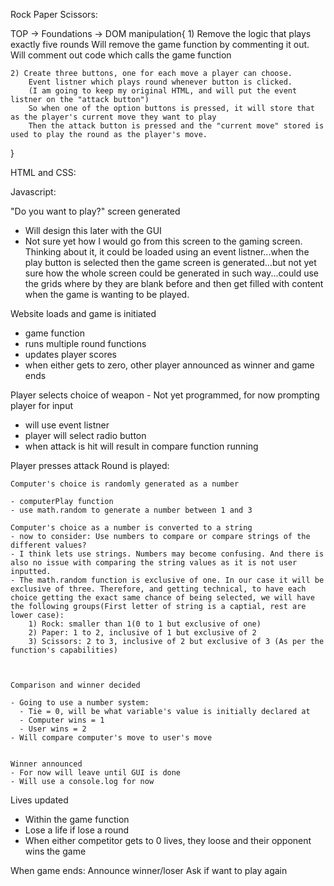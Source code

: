 Rock Paper Scissors:

TOP -> Foundations -> DOM manipulation{
    1) Remove the logic that plays exactly five rounds
        Will remove the game function by commenting it out.
        Will comment out code which calls the game function

    2) Create three buttons, one for each move a player can choose.
        Event listner which plays round whenever button is clicked.
        (I am going to keep my original HTML, and will put the event listner on the "attack button")
        So when one of the option buttons is pressed, it will store that as the player's current move they want to play
        Then the attack button is pressed and the "current move" stored is used to play the round as the player's move.
}

HTML and CSS:




Javascript:

"Do you want to play?" screen generated
- Will design this later with the GUI
- Not sure yet how I would go from this screen to the gaming screen. Thinking about it, it could be loaded using an event listner...when the play button is selected then the game screen is generated...but not yet sure how the whole screen could be generated in such way...could use the grids where by they are blank before and then get filled with content when the game is wanting to be played.

Website loads and game is initiated
- game function
- runs multiple round functions
- updates player scores
- when either gets to zero, other player announced as winner and game ends 

Player selects choice of weapon - Not yet programmed, for now prompting player for input

- will use event listner
- player will select radio button
- when attack is hit will result in compare function running

Player presses attack
Round is played:

    Computer's choice is randomly generated as a number

    - computerPlay function
    - use math.random to generate a number between 1 and 3

    Computer's choice as a number is converted to a string
    - now to consider: Use numbers to compare or compare strings of the different values?
    - I think lets use strings. Numbers may become confusing. And there is also no issue with comparing the string values as it is not user inputted.
    - The math.random function is exclusive of one. In our case it will be exclusive of three. Therefore, and getting technical, to have each choice getting the exact same chance of being selected, we will have the following groups(First letter of string is a captial, rest are lower case):
        1) Rock: smaller than 1(0 to 1 but exclusive of one)
        2) Paper: 1 to 2, inclusive of 1 but exclusive of 2
        3) Scissors: 2 to 3, inclusive of 2 but exclusive of 3 (As per the function's capabilities)



    Comparison and winner decided

    - Going to use a number system:
      - Tie = 0, will be what variable's value is initially declared at
      - Computer wins = 1
      - User wins = 2
    - Will compare computer's move to user's move
    

    Winner announced
    - For now will leave until GUI is done
    - Will use a console.log for now

Lives updated

- Within the game function
- Lose a life if lose a round
- When either competitor gets to 0 lives, they loose and their opponent wins the game

When game ends:
    Announce winner/loser
    Ask if want to play again
